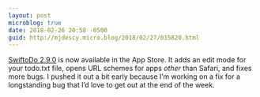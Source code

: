```yaml
---
layout: post
microblog: true
date: 2018-02-26 20:58 -0500
guid: http://mjdescy.micro.blog/2018/02/27/015820.html
---
```

[SwiftoDo 2.9.0](https://itunes.apple.com/us/app/swiftodo-task-list-for-todo.txt/id1073798440?ls=1&mt=8) is now available in the App Store. It adds an edit mode for your todo.txt file, opens URL schemes for apps _other_ than Safari, and fixes more bugs. I pushed it out a bit early because I’m working on a fix for a longstanding bug that I’d love to get out at the end of the week.
